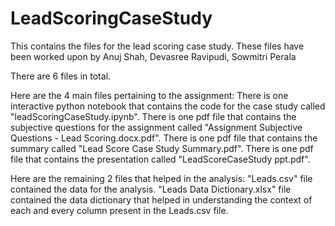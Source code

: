 # LeadScoringCaseStudy
This contains the files for the lead scoring case study. These files have been worked upon by Anuj Shah, Devasree Ravipudi, Sowmitri Perala

There are 6 files in total. 

Here are the 4 main files pertaining to the assignment:
There is one interactive python notebook that contains the code for the case study called "leadScoringCaseStudy.ipynb".
There is one pdf file that contains the subjective questions for the assignment called "Assignment Subjective Questions - Lead Scoring.docx.pdf".
There is one pdf file that contains the summary called "Lead Score Case Study Summary.pdf".
There is one pdf file that contains the presentation called "LeadScoreCaseStudy ppt.pdf".

Here are the remaining 2 files that helped in the analysis:
"Leads.csv" file contained the data for the analysis.
"Leads Data Dictionary.xlsx" file contained the data dictionary that helped in understanding the context of each and every column present in the Leads.csv file.
